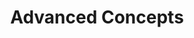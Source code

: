 ---
# metadata # 
title: Advanced Concepts
description: 
date: 
# taxonomy #
tags: 
series:
seriesPart:
--- 
